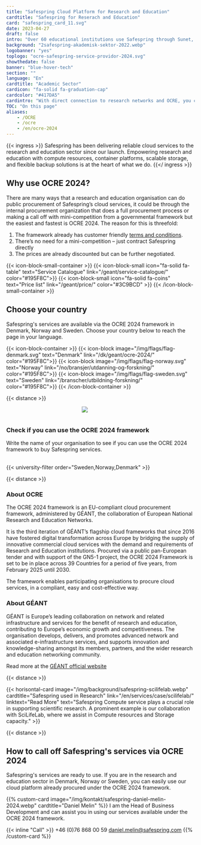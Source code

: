 ```yaml
---
title: "Safespring Cloud Platform for Research and Education"
cardtitle: "Safespring for Reserach and Education"
card: "safespring_card_11.svg"
date: 2023-04-27
draft: false
intro: "Over 60 educational institutions use Safespring through Sunet, Sikt, DeiC or directly via the GÉANT OCRE framework."
background: "2safespring-akademisk-sektor-2022.webp"
logobanner: "yes"
toplogo: "ocre-safespring-service-providor-2024.svg"
showthedate: false
banner: "blue-hover-tech"
section: ""
language: "En"
cardtitle: "Academic Sector"
cardicon: "fa-solid fa-graduation-cap"
cardcolor: "#417DA5"
cardintro: "With direct connection to research networks and OCRE, you can get started quickly."
TOC: "On this page"
aliases:
    - /OCRE
    - /ocre
    - /en/ocre-2024
---
```



{{< ingress >}}
Safespring has been delivering reliable cloud services to the research and education sector since our launch. Empowering research and education with compute resources, container platforms, scalable storage, and flexible backup solutions is at the heart of what we do.
{{</ ingress >}}


## Why use OCRE 2024?

There are many ways that a research and education organisation can do public procurement of Safespring’s cloud services, it could be through the internal procurement organization that does a full procurement process or making a call off with mini-competition from a governmental framework but the easiest and fastest is OCRE 2024. The reason for this is threefold:

1. The framework already has customer friendly [terms and conditions](https://about.geant.org/wp-content/uploads/2025/01/Volume3-GEANT-Terms-and-Conditions-for-IT-Contracts-2025final-1.pdf).
2. There’s no need for a mini-competition – just contract Safespring directly
3. The prices are already discounted but can be further negotiated.

{{< icon-block-small-container >}}
    {{< icon-block-small icon="fa-solid fa-table" text="Service Catalogue" link="/geant/service-catalogue/" color="#195F8C">}}
    {{< icon-block-small icon="fa-solid fa-coins" text="Price list" link="/geant/price/" color="#3C9BCD" >}}
{{< /icon-block-small-container >}}

## Choose your country
Safespring's services are available via the OCRE 2024 framework in Denmark, Norway and Sweden. Choose your country below to reach the page in your language.


{{< icon-block-container >}}
    {{< icon-block image="/img/flags/flag-denmark.svg" text="Denmark" link="/dk/geant/ocre-2024/" color="#195F8C">}}
    {{< icon-block image="/img/flags/flag-norway.svg" text="Norway" link="/no/bransjer/utdanning-og-forskning/" color="#195F8C">}}
    {{< icon-block image="/img/flags/flag-sweden.svg" text="Sweden" link="/branscher/utbildning-forskning/" color="#195F8C">}}
{{< /icon-block-container >}}


{{< distance >}}

<div class="safespring-horisontal-card-container bg-white shadow-1 safespring-horisontal-card-row">
    <div class="safespring-horisontal-card-col safespring-horisontal-card-image" style="background-image: url(/img/card/ocre-background-blue.svg); display: flex;justify-content: center; align-items: center;" alt="">
        <img src="/img/card/ocre-logo-white.svg" style="max-width: 80%; min-width: 20%; min-height: 30px;">
    </div>
<div class="safespring-horisontal-card-col safespring-horisontal-card-content">
    <h3>Check if you can use the OCRE 2024 framework</h3>
    <p>Write the name of your organisation to see if you can use the OCRE 2024 framework to buy Safespring services.</p>
    <br>
    {{< university-filter order="Sweden,Norway,Denmark" >}}
    <br>
</div>
</div>


{{< distance >}}

### About OCRE
The OCRE 2024 framework is an EU-compliant cloud procurement framework, administered by GÉANT, the collaboration of European National Research and Education Networks.

It is the third iteration of GÉANT’s flagship cloud frameworks that since 2016 have fostered digital transformation across Europe by bridging the supply of innovative commercial cloud services with the demand and requirements of Research and Education institutions. Procured via a public pan-European tender and with support of the GN5-1 project, the OCRE 2024 Framework is set to be in place across 39 Countries for a period of five years, from February 2025 until 2030. 

The framework enables participating organisations to procure cloud services, in a compliant, easy and cost-effective way.

### About GÉANT
GÉANT is Europe’s leading collaboration on network and related infrastructure and services for the benefit of research and education, contributing to Europe’s economic growth and competitiveness. The organisation develops, delivers, and promotes advanced network and associated e-infrastructure  services, and supports innovation and knowledge-sharing amongst its members, partners, and the wider research and education networking community.

Read more at the [GÉANT official website](https://geant.org/)

{{< distance >}}

{{< horisontal-card image="/img/background/safespring-scilifelab.webp" cardtitle="Safespring used in Research" link="/en/services/case/scilifelab/" linktext="Read More" text="Safespring Compute service plays a crucial role in supporting scientific research. A prominent example is our collaboration with SciLifeLab, where we assist in Compute resources and Storage capacity." >}}

{{< distance >}}

## How to call off Safespring's services via OCRE 2024

Safespring's services are ready to use. If you are in the research and education sector in Denmark, Norway or Sweden, you can easily use our cloud platform already procured under the OCRE 2024 framework.

{{% custom-card image="/img/kontakt/safespring-daniel-melin-2024.webp" cardtitle="Daniel Melin" %}}
I am the Head of Business Development and can assist you in using our services available under the OCRE 2024 framework.

{{< inline "Call" >}} +46 (0)76 868 00 59 
[daniel.melin@safespring.com](mailto:daniel.melin@safespring.com)
{{% /custom-card %}}
